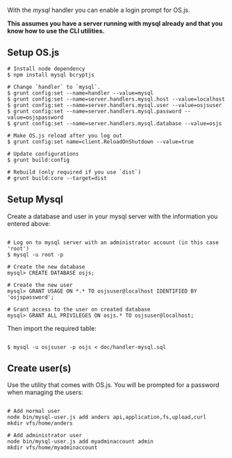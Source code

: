 With the *mysql* handler you can enable a login prompt for OS.js.

**This assumes you have a server running with mysql already and that you know how to use the CLI utilities.**

## Setup OS.js

```
# Install node dependency
$ npm install mysql bcryptjs

# Change `handler` to `mysql`.
$ grunt config:set --name=handler --value=mysql
$ grunt config:set --name=server.handlers.mysql.host --value=localhost
$ grunt config:set --name=server.handlers.mysql.user --value=osjsuser
$ grunt config:set --name=server.handlers.mysql.password --value=osjspassword
$ grunt config:set --name=server.handlers.mysql.database --value=osjs

# Make OS.js reload after you log out
$ grunt config:set name=client.ReloadOnShutdown --value=true

# Update configurations
$ grunt build:config

# Rebuild (only required if you use `dist`)
# grunt build:core --target=dist

```

## Setup Mysql

Create a database and user in your mysql server with the information you entered above:

```

# Log on to mysql server with an administrator account (in this case 'root')
$ mysql -u root -p

# Create the new database
mysql> CREATE DATABASE osjs;

# Create the new user
mysql> GRANT USAGE ON *.* TO osjsuser@localhost IDENTIFIED BY 'osjspassword';

# Grant access to the user on created database
mysql> GRANT ALL PRIVILEGES ON osjs.* TO osjsuser@localhost;

```

Then import the required table:

```

$ mysql -u osjsuser -p osjs < doc/handler-mysql.sql

```

## Create user(s)

Use the utility that comes with OS.js. You will be prompted for a password when managing the users:

```

# Add normal user
node bin/mysql-user.js add anders api,application,fs,upload,curl
mkdir vfs/home/anders

# Add administrator user
node bin/mysql-user.js add myadminaccount admin
mkdir vfs/home/myadminaccount

```
